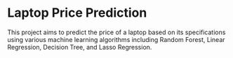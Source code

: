 # Laptop Price Prediction

This project aims to predict the price of a laptop based on its specifications using various machine learning algorithms including Random Forest, Linear Regression, Decision Tree, and Lasso Regression.
